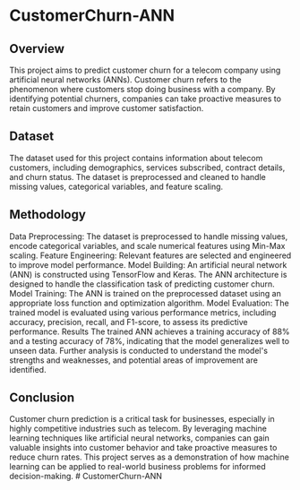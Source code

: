 ﻿# CustomerChurn-ANN
 
## Overview
This project aims to predict customer churn for a telecom company using artificial neural networks (ANNs). Customer churn refers to the phenomenon where customers stop doing business with a company. By identifying potential churners, companies can take proactive measures to retain customers and improve customer satisfaction.

## Dataset
The dataset used for this project contains information about telecom customers, including demographics, services subscribed, contract details, and churn status. The dataset is preprocessed and cleaned to handle missing values, categorical variables, and feature scaling.

## Methodology
Data Preprocessing: The dataset is preprocessed to handle missing values, encode categorical variables, and scale numerical features using Min-Max scaling.
Feature Engineering: Relevant features are selected and engineered to improve model performance.
Model Building: An artificial neural network (ANN) is constructed using TensorFlow and Keras. The ANN architecture is designed to handle the classification task of predicting customer churn.
Model Training: The ANN is trained on the preprocessed dataset using an appropriate loss function and optimization algorithm.
Model Evaluation: The trained model is evaluated using various performance metrics, including accuracy, precision, recall, and F1-score, to assess its predictive performance.
Results
The trained ANN achieves a training accuracy of 88% and a testing accuracy of 78%, indicating that the model generalizes well to unseen data. Further analysis is conducted to understand the model's strengths and weaknesses, and potential areas of improvement are identified.

## Conclusion
Customer churn prediction is a critical task for businesses, especially in highly competitive industries such as telecom. By leveraging machine learning techniques like artificial neural networks, companies can gain valuable insights into customer behavior and take proactive measures to reduce churn rates. This project serves as a demonstration of how machine learning can be applied to real-world business problems for informed decision-making.
#   C u s t o m e r C h u r n - A N N  
 